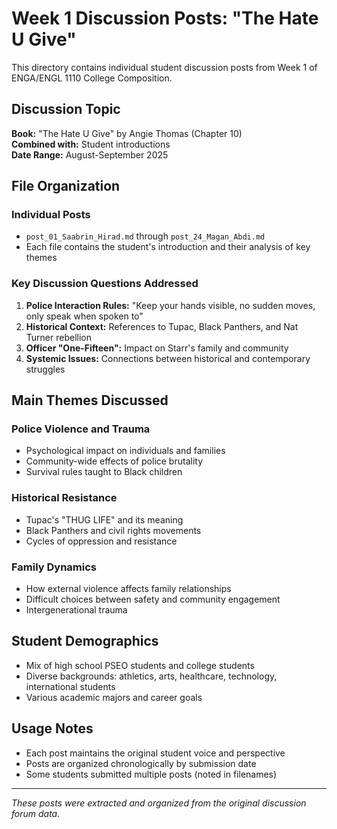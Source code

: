 # Week 1 Discussion Posts: "The Hate U Give"

This directory contains individual student discussion posts from Week 1 of ENGA/ENGL 1110 College Composition.

## Discussion Topic
**Book:** "The Hate U Give" by Angie Thomas (Chapter 10)  
**Combined with:** Student introductions  
**Date Range:** August-September 2025  

## File Organization

### Individual Posts
- `post_01_Saabrin_Hirad.md` through `post_24_Magan_Abdi.md`
- Each file contains the student's introduction and their analysis of key themes

### Key Discussion Questions Addressed
1. **Police Interaction Rules:** "Keep your hands visible, no sudden moves, only speak when spoken to"
2. **Historical Context:** References to Tupac, Black Panthers, and Nat Turner rebellion  
3. **Officer "One-Fifteen":** Impact on Starr's family and community
4. **Systemic Issues:** Connections between historical and contemporary struggles

## Main Themes Discussed

### Police Violence and Trauma
- Psychological impact on individuals and families
- Community-wide effects of police brutality
- Survival rules taught to Black children

### Historical Resistance
- Tupac's "THUG LIFE" and its meaning
- Black Panthers and civil rights movements
- Cycles of oppression and resistance

### Family Dynamics
- How external violence affects family relationships
- Difficult choices between safety and community engagement
- Intergenerational trauma

## Student Demographics
- Mix of high school PSEO students and college students
- Diverse backgrounds: athletics, arts, healthcare, technology, international students
- Various academic majors and career goals

## Usage Notes
- Each post maintains the original student voice and perspective
- Posts are organized chronologically by submission date
- Some students submitted multiple posts (noted in filenames)

---

*These posts were extracted and organized from the original discussion forum data.*